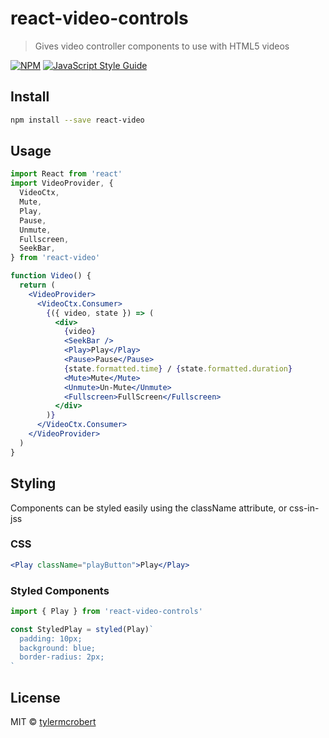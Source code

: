 # react-video-controls

> Gives video controller components to use with HTML5 videos

[![NPM](https://img.shields.io/npm/v/react-video.svg)](https://www.npmjs.com/package/react-video) [![JavaScript Style Guide](https://img.shields.io/badge/code_style-standard-brightgreen.svg)](https://standardjs.com)

## Install

```bash
npm install --save react-video
```

## Usage

```jsx
import React from 'react'
import VideoProvider, {
  VideoCtx,
  Mute,
  Play,
  Pause,
  Unmute,
  Fullscreen,
  SeekBar,
} from 'react-video'

function Video() {
  return (
    <VideoProvider>
      <VideoCtx.Consumer>
        {({ video, state }) => (
          <div>
            {video}
            <SeekBar />
            <Play>Play</Play>
            <Pause>Pause</Pause>
            {state.formatted.time} / {state.formatted.duration}
            <Mute>Mute</Mute>
            <Unmute>Un-Mute</Unmute>
            <Fullscreen>FullScreen</Fullscreen>
          </div>
        )}
      </VideoCtx.Consumer>
    </VideoProvider>
  )
}
```

## Styling

Components can be styled easily using the className attribute, or css-in-jss

### CSS

```jsx
<Play className="playButton">Play</Play>
```

### Styled Components

```jsx
import { Play } from 'react-video-controls'

const StyledPlay = styled(Play)`
  padding: 10px;
  background: blue;
  border-radius: 2px;
`

```


## License

MIT © [tylermcrobert](https://github.com/tylermcrobert)
